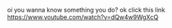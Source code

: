 oi you
wanna know something
you do?
ok
click this link
https://www.youtube.com/watch?v=dQw4w9WgXcQ


